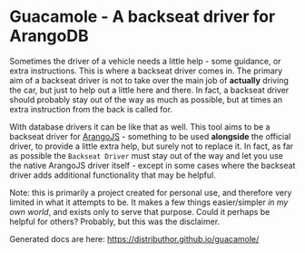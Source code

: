# Guacamole - A backseat driver for ArangoDB

Sometimes the driver of a vehicle needs a little help - some guidance, or extra instructions. This is where a backseat driver comes in. The primary aim of a backseat driver is not to take over the main job of **actually** driving the car, but just to help out a little here and there. In fact, a backseat driver should probably stay out of the way as much as possible, but at times an extra instruction from the back is called for.

With database drivers it can be like that as well. This tool aims to be a backseat driver for [ArangoJS](https://github.com/arangodb/arangojs) - something to be used **alongside** the official driver, to provide a little extra help, but surely not to replace it. In fact, as far as possible the `Backseat Driver` must stay out of the way and let you use the native ArangoJS driver itself - except in some cases where the backseat driver adds additional functionality that may be helpful.

Note: this is primarily a project created for personal use, and therefore very limited in what it attempts to be. It makes a few things easier/simpler *in my own world*, and exists only to serve that purpose. Could it perhaps be helpful for others? Probably, but this was the disclaimer. 

Generated docs are here: https://distributhor.github.io/guacamole/
